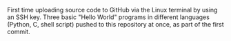 First time uploading source code to GitHub via the Linux terminal by using an SSH key.
Three basic "Hello World" programs in different languages (Python, C, shell script) pushed to this repository at once, as part of the first commit.
